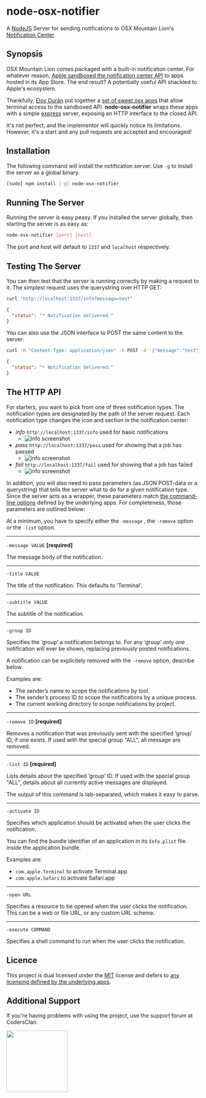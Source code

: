 node-osx-notifier
===========================
A [NodeJS](http://nodejs.org) Server for sending notifications to OSX Mountain Lion's
[Notification Center](http://www.macworld.com/article/1165411/mountain_lion_hands_on_with_notification_center.html).

Synopsis
--------
OSX Mountain Lion comes packaged with a built-in notification center. For whatever reason, [Apple sandboxed the
notification center API](http://forums.macrumors.com/showthread.php?t=1403807) to apps hosted in its App Store. The end
result? A potentially useful API shackled to Apple's ecosystem.

Thankfully, [Eloy Durán](https://github.com/alloy) put together a
[set of sweet osx apps](https://github.com/alloy/terminal-notifier) that allow terminal access to the sandboxed API.
**node-osx-notifier** wraps these apps with a simple [express](https://github.com/visionmedia/express) server, exposing
an HTTP interface to the closed API.

It's not perfect, and the implementor will quickly notice its limitations. However, it's a start and any pull requests
are accepted and encouraged!

Installation
------------
The following command will install the notification server. Use `-g` to install the server as a global binary.

```sh
[sudo] npm install [-g] node-osx-notifier
```

Running The Server
------------------
Running the server is easy peasy. If you installed the server globally, then starting the server is as easy as:

```sh
node-osx-notifier [port] [host]
```

The port and host will default to `1337` and `localhost` respectively.

Testing The Server
------------------
You can then test that the server is running correctly by making a request to it. The simplest request uses the
querystring over HTTP GET:

```sh
curl "http://localhost:1337/info?message=test"
```

```json
{
  "status": "* Notification delivered."
}
```

You can also use the JSON interface to POST the same content to the server:

```sh
curl -H "Content-Type: application/json" -X POST -d '{"message":"test"}' "http://localhost:1338/info"
```

```json
{
  "status": "* Notification delivered."
}
```

The HTTP API
------------
For starters, you want to pick from one of three notification types. The notification types are designated by the path
of the server request. Each notification type changes the icon and section in the notification center:

* _info_ `http://localhost:1337/info` used for basic notifications
   * ![info screenshot](http://f.cl.ly/items/0P3i301J281x1A0Q1L46/Screen%20Shot%202012-08-30%20at%201.19.18%20AM.png)
* _pass_ `http://localhost:1337/pass` used for showing that a job has passed
   * ![info screenshot](http://f.cl.ly/items/0Q0A3b2S0v0Q2E3l0B0q/Screen%20Shot%202012-08-30%20at%201.21.03%20AM.png)
* _fail_ `http://localhost:1337/fail` used for showing that a job has failed
   * ![info screenshot](http://f.cl.ly/items/1H3v2H173A0r3a2F3l0x/Screen%20Shot%202012-08-30%20at%201.19.57%20AM.png)

In addition, you will also need to pass parameters (as JSON POST-data or a querystring) that tells the server what to
do for a given notification type. Since the server acts as a wrapper, these parameters match
[the command-line options](https://github.com/alloy/terminal-notifier#options) defined by the underlying apps. For
completeness, those parameters are outlined below:

At a minimum, you have to specify either the `-message` , the `-remove`
option or the `-list` option.

-------------------------------------------------------------------------------

`-message VALUE`  **[required]**

The message body of the notification.

-------------------------------------------------------------------------------

`-title VALUE`

The title of the notification. This defaults to ‘Terminal’.

-------------------------------------------------------------------------------

`-subtitle VALUE`

The subtitle of the notification.

-------------------------------------------------------------------------------

`-group ID`

Specifies the ‘group’ a notification belongs to. For any ‘group’ only _one_
notification will ever be shown, replacing previously posted notifications.

A notification can be explicitely removed with the `-remove` option, describe
below.

Examples are:

* The sender’s name to scope the notifications by tool.
* The sender’s process ID to scope the notifications by a unique process.
* The current working directory to scope notifications by project.

-------------------------------------------------------------------------------

`-remove ID`  **[required]**

Removes a notification that was previously sent with the specified ‘group’ ID,
if one exists. If used with the special group "ALL", all message are removed.

-------------------------------------------------------------------------------

`-list ID` **[required]**

Lists details about the specified ‘group’ ID. If used with the special group
"ALL", details about all currently active  messages are displayed.

The output of this command is tab-separated, which makes it easy to parse.

-------------------------------------------------------------------------------

`-activate ID`

Specifies which application should be activated when the user clicks the
notification.

You can find the bundle identifier of an application in its `Info.plist` file
_inside_ the application bundle.

Examples are:

* `com.apple.Terminal` to activate Terminal.app
* `com.apple.Safari` to activate Safari.app

-------------------------------------------------------------------------------

`-open URL`

Specifies a resource to be opened when the user clicks the notification. This
can be a web or file URL, or any custom URL scheme.

-------------------------------------------------------------------------------

`-execute COMMAND`

Specifies a shell command to run when the user clicks the notification.

Licence
-------
This project is dual licensed under the [MIT](https://github.com/azoff/node-osx-notifier/blob/master/LICENSE-MIT)
license and defers to [any licensing defined by the underlying apps](https://github.com/alloy/terminal-notifier).


Additional Support
------------------
If you're having problems with using the project, use the support forum at CodersClan.

<a href="http://codersclan.net/forum/index.php?repo_id=19"><img src="http://www.codersclan.net/graphics/getSupport_blue_big.png" width="160"></a>
